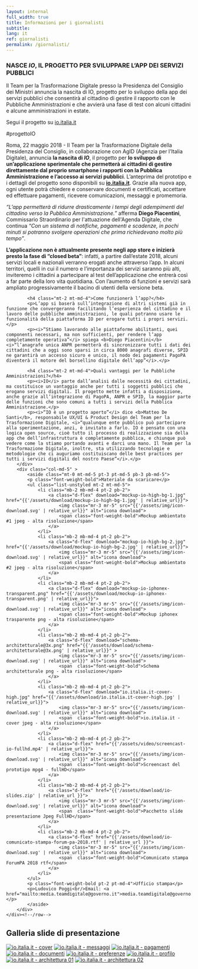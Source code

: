 ```yaml
---
layout: internal
full_width: true
title: Informazioni per i giornalisti
subtitle:
lang: it
ref: giornalisti
permalink: /giornalisti/
---
```


<section class="container mw-60">
    <div class="row">
        <div class="col-md-7 internal-page__bodytable">
            <!--<h2>Comunicato stampa ForumPA 2018</h2>-->
            <h3 class="mt-2 mt-md-5 mb-2 mb-md-4 h6">NASCE <i>IO</i>, IL PROGETTO PER SVILUPPARE L’APP DEI SERVIZI PUBBLICI</h3>
            <p class="font-italic mb-md-4">Il Team per la Trasformazione Digitale presso la Presidenza del Consiglio dei Ministri annuncia la nascita di IO, progetto per lo sviluppo della app dei servizi pubblici che consentirà al cittadino di gestire il rapporto con le Pubbliche Amministrazioni e che avvierà una fase di test con alcuni cittadini e alcune amministrazioni in estate.</p>
            <p class="font-weight-bold mb-md-4 text-center">Segui il progetto su <a  href="https://io.italia.it">io.italia.it</a></p>
            <p class="font-weight-bold text-center">#progettoIO</p>
            <p>Roma, 22 maggio 2018 - Il Team per la Trasformazione Digitale della Presidenza del Consiglio, in collaborazione con AgID (Agenzia per l’Italia Digitale), annuncia <b>la nascita di <i>IO</i></b>, il progetto per <b>lo sviluppo di un’applicazione sperimentale che permetterà ai cittadini di gestire direttamente dal proprio smartphone i rapporti con la Pubblica Amministrazione e l’accesso ai servizi pubblici</b>. L’anteprima del prototipo e i dettagli del progetto sono disponibili su <a  href="https://io.italia.it"><b>io.italia.it</b></a>. Grazie alla nuova app, ogni utente potrà chiedere e conservare documenti e certificati, accettare ed effettuare pagamenti, ricevere comunicazioni, messaggi e promemoria.</p>
            <p><i>“L’app permetterà di ridurre drasticamente i tempi degli adempimenti del cittadino verso la Pubblica Amministrazione.”</i> afferma <b>Diego Piacentini</b>, Commissario Straordinario per l'attuazione dell'Agenda Digitale, che continua <i>“Con un sistema di notifiche, pagamenti e scadenze, in pochi minuti si potranno svolgere operazioni che prima richiedevano molto più tempo”</i>.</p>
            <p><b>L’applicazione non è attualmente presente negli app store e inizierà presto la fase di “closed beta”</b>: infatti, a partire dall’estate 2018, alcuni servizi locali e nazionali verranno erogati anche attraverso l’app. In alcuni territori, quelli in cui il numero e l’importanza dei servizi saranno più alti, inviteremo i cittadini a partecipare al test dell’applicazione che entrerà così a far parte della loro vita quotidiana. Con l’aumento di funzioni e servizi sarà ampliato progressivamente il bacino di utenti della versione beta.</p>

            <h4 class="mt-2 mt-md-4">Come funzionerà l’app?</h4>
            <p>L’app si baserà sull’integrazione di altri sistemi già in funzione che convergeranno facilitando l’esperienza del cittadino e il lavoro delle pubbliche amministrazioni, le quali potranno usare le funzionalità della piattaforma IO per erogare tutti i propri servizi.</p>
            <p><i>“Stiamo lavorando alle piattaforme abilitanti, quei componenti necessari, ma non sufficienti, per rendere l’app completamente operativa”</i> spiega <b>Diego Piacentini</b> <i>“l’anagrafe unica ANPR permetterà di sincronizzare tutti i dati dei cittadini che a oggi sono sparsi in circa 8000 anagrafi diverse, SPID ne garantirà un accesso sicuro e unico, il nodo dei pagamenti PagoPA diventerà il motore del borsellino digitale dell’app”</i>.</p>

            <h4 class="mt-2 mt-md-4">Quali vantaggi per le Pubbliche Amministrazioni?</h4>
            <p><i>IO</i> parte dall’analisi dalle necessità dei cittadini, ma costituisce un vantaggio anche per tutti i soggetti pubblici che erogano servizi digitali. Il progetto mette infatti a disposizione, anche grazie all’integrazione di PagoPA, ANPR e SPID, la maggior parte delle funzioni che sono comuni a tutti i servizi della Pubblica Amministrazione.</p>
            <p><i>“IO è un progetto aperto”</i> dice <b>Matteo De Santi</b>, responsabile UX/UI & Product Design del Team per la Trasformazione Digitale, <i>“qualunque ente pubblico può partecipare alla sperimentazione, anzi, è invitato a farlo. IO è pensato con una logica open source, cioè tutto il processo di realizzazione sia della app che dell’infrastruttura è completamente pubblica, e chiunque può vedere come la stiamo portando avanti e darci una mano. Il Team per la Trasformazione Digitale, inoltre, sta utilizzando tecnologie e metodologie che ci auguriamo costituiscano delle best practices per tutti i servizi digitali del nostro Paese”</i>.</p>
        </div>
        <div class="col-md-5" >
	        <aside class="mt-0 mt-md-5 pt-3 pt-md-5 pb-3 pb-md-5">
            <p class="font-weight-bold">Materiale da scaricare</p>
            <ul class="list-unstyled mt-2 mt-md-5">
                <li class="mb-2 mb-md-4 pt-2 pb-2">
                    <a class="d-flex" download="mockup-io-high-bg-1.jpg" href="{{'/assets/download/mockup-io-high-bg-1.jpg' | relative_url}}">
                        <img class="mr-3 mr-5" src="{{'/assets/img/icon-download.svg' | relative_url}}" alt="icona download">
                        <span class="font-weight-bold">Mockup ambientato #1 jpeg - alta risoluzione</span>
                    </a>
                </li>
                <li class="mb-2 mb-md-4 pt-2 pb-2">
                    <a class="d-flex" download="mockup-io-high-bg-2.jpg" href="{{'/assets/download/mockup-io-high-bg-2.jpg' | relative_url}}">
                        <img class="mr-3 mr-5" src="{{'/assets/img/icon-download.svg' | relative_url}}" alt="icona download">
                        <span class="font-weight-bold">Mockup ambientato #2 jpeg - alta risoluzione</span>
                    </a>
                </li>
                <li class="mb-2 mb-md-4 pt-2 pb-2">
                    <a class="d-flex" download="mockup-io-iphonex-transparent.png" href="{{'/assets/download/mockup-io-iphonex-transparent.png' | relative_url}}">
                        <img class="mr-3 mr-5" src="{{'/assets/img/icon-download.svg' | relative_url}}" alt="icona download">
                        <span class="font-weight-bold">Mockup iphonex trasparente png - alta risoluzione</span>
                    </a>
                </li>
                <li class="mb-2 mb-md-4 pt-2 pb-2">
                    <a class="d-flex" download="schema-architetturale@3x.png" href="{{'/assets/download/schema-architetturale@3x.png' | relative_url}}" >
                        <img class="mr-3 mr-5" src="{{'/assets/img/icon-download.svg' | relative_url}}" alt="icona download">
                        <span  class="font-weight-bold">Schema architetturale png - alta risoluzione</span>
                    </a>
                </li>
                <li class="mb-2 mb-md-4 pt-2 pb-2">
                    <a class="d-flex" download="io.italia.it-cover-high.jpg" href="{{'/assets/download/io.italia.it-cover-high.jpg' | relative_url}}">
                        <img class="mr-3 mr-5" src="{{'/assets/img/icon-download.svg' | relative_url}}" alt="icona download">
                        <span  class="font-weight-bold">io.italia.it - cover jpeg - alta risoluzione</span>
                    </a>
                </li>
                <li class="mb-2 mb-md-4 pt-2 pb-2">
                    <a class="d-flex" href="{{'/assets/video/screencast-io-fullhd.mp4' | relative_url}}">
                        <img class="mr-3 mr-5" src="{{'/assets/img/icon-download.svg' | relative_url}}" alt="icona download">
                        <span  class="font-weight-bold">Screencast del prototipo mpg4 - fullHD</span>
                    </a>
                </li>
                <li class="mb-2 mb-md-4 pt-2 pb-2">
                    <a class="d-flex" href="{{'/assets/download/io-slides.zip' | relative_url }}">
                        <img class="mr-3 mr-5" src="{{'/assets/img/icon-download.svg' | relative_url}}" alt="icona download">
                        <span  class="font-weight-bold">Pacchetto slide presentazione Jpeg FullHD</span>
                    </a>
                </li>
                <li class="mb-2 mb-md-4 pt-2 pb-2">
                    <a class="d-flex" href="{{'/assets/download/io-comunicato-stampa-forum-pa-2018.rtf' | relative_url }}">
                        <img class="mr-3 mr-5" src="{{'/assets/img/icon-download.svg' | relative_url}}" alt="icona download">
                        <span  class="font-weight-bold">Comunicato stampa ForumPA 2018 rtf</span>
                    </a>
                </li>
            </ul>
            <p class="font-weight-bold pt-2 pt-md-4">Ufficio stampa</p>
            <p>Ludovico Poggi<br/>Email: <a href="mailto:media.teamdigitale@governo.it">media.teamdigitale@governo.it</a></p>
            </aside>
        </div>
    </div><!--/row-->
</section>

<section class="giornalisti__slides pt-3 pt-md-4 pb-3 pb-md-4">
    <div class="container mw-60">
        <h2>Galleria slide di presentazione</h2>
    </div>
    <div class="container giornalisti__slides-container mt-2 mt-md-5">
        <div class="d-flex flex-row flex-wrap giornalisti__slides-content">
            <a class="giornalisti__slides-item" href="{{'/assets/img/slides/io.italia.it-cover@2x.jpg' | relative_url}}"><img src="{{'/assets/img/slides/small/io.italia.it-cover.jpg' | relative_url}}" alt="io.italia.it - cover"></a>
            <a class="giornalisti__slides-item" href="{{'/assets/img/slides/slide-02-messaggi@2x.jpg' | relative_url}}"><img src="{{'/assets/img/slides/small/slide-02-messaggi.jpg' | relative_url}}" alt="io.italia.it - messaggi"></a>
            <a class="giornalisti__slides-item" href="{{'/assets/img/slides/slide-03-pagamenti@2x.jpg' | relative_url}}"><img src="{{'/assets/img/slides/small/slide-03-pagamenti.jpg' | relative_url}}" alt="io.italia.it - pagamenti"></a>
            <a class="giornalisti__slides-item" href="{{'/assets/img/slides/slide-04-documenti@2x.jpg' | relative_url}}"><img src="{{'/assets/img/slides/small/slide-04-documenti.jpg' | relative_url}}" alt="io.italia.it - documenti"></a>
            <a class="giornalisti__slides-item" href="{{'/assets/img/slides/slide-05-preferenze@2x.jpg' | relative_url}}"><img src="{{'/assets/img/slides/small/slide-05-preferenze.jpg' | relative_url}}" alt="io.italia.it - preferenze"></a>
            <a class="giornalisti__slides-item" href="{{'/assets/img/slides/slide-06-profilo@2x.jpg' | relative_url}}"><img src="{{'/assets/img/slides/small/slide-06-profilo.jpg' | relative_url}}" alt="io.italia.it - profilo"></a>
            <a class="giornalisti__slides-item" href="{{'/assets/img/slides/slide-07-architettura-01@2x.jpg' | relative_url}}"><img src="{{'/assets/img/slides/small/slide-07-architettura-01.jpg' | relative_url}}" alt="io.italia.it - architettura 01"></a>
            <a class="giornalisti__slides-item" href="{{'/assets/img/slides/slide-07-architettura-02@2x.jpg' | relative_url}}"><img src="{{'/assets/img/slides/small/slide-07-architettura-02.jpg' | relative_url}}" alt="io.italia.it - architettura 02"></a>
        </div>
    </div>
</section>
